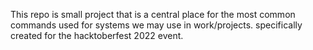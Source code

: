 This repo is small project that is a central place for the most common commands used for systems we may use in work/projects. specifically created for the hacktoberfest 2022 event.
